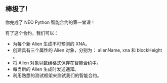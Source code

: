 ## 棒极了!

你完成了 NEO Python 智能合约的第一堂课！

有了这个合约，我们可以：

- 为每个新 Alien 生成不可预测的 XNA。
- 创建具有三个属性的 Alien 对象，分别为： alienName, xna 和 blockHeight 。
- 将 Alien 对象以数组格式保存在智能合约中。
- 每当新的 Alien 生成时发送通知。
- 利用熟悉的测试框架来测试我们的智能合约。
